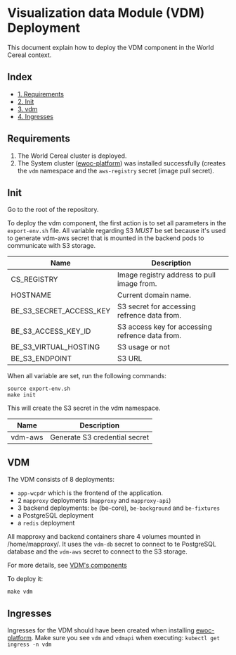 # Visualization data Module (VDM) Deployment 

This document explain how to deploy the VDM component in the World Cereal context.

## Index

- [1. Requirements](#requirements)
- [2. Init](#init)
- [3. vdm](#vdm) 
- [4. Ingresses](#ingresses)


## Requirements

1. The World Cereal cluster is deployed.
2. The System cluster ([ewoc-platform](https://github.com/WorldCereal/ewoc_platform)) was installed successfully (creates the `vdm` namespace and the `aws-registry` secret (image pull secret).

## Init

Go to the root of the repository.

To deploy the vdm component, the first action is to set all parameters in the `export-env.sh` file.
All variable regarding S3 *MUST* be set because it's used to generate vdm-aws secret that is mounted in the backend pods to communicate with S3 storage.

| Name                      | Description                                     |
|---------------------------|-------------------------------------------------|
| CS_REGISTRY               | Image registry address to pull image from.      |
| HOSTNAME                  | Current domain name.                            |
| BE_S3_SECRET_ACCESS_KEY   | S3 secret for accessing refrence data from.     |
| BE_S3_ACCESS_KEY_ID       | S3 access key for accessing refrence data from. |
| BE_S3_VIRTUAL_HOSTING     | S3 usage or not                                 |
| BE_S3_ENDPOINT            | S3 URL                                          |

When all variable are set, run the following commands:
```
source export-env.sh
make init
```
This will create the S3 secret in the vdm namespace.

| Name                      | Description                                      |
|---------------------------|--------------------------------------------------|
| vdm-aws                   | Generate S3 credential secret                    |


## VDM

The VDM consists of 8 deployments:
- `app-wcpdr` which is the frontend of the application.
- 2 `mapproxy` deployments (`mapproxy` and `mapproxy-api`)
- 3 backend deployments: `be` (be-core), `be-background` and `be-fixtures`
- a PostgreSQL deployment
- a `redis` deployment

All mapproxy and backend containers share 4 volumes mounted in /home/mapproxy/.
It uses the `vdm-db` secret to connect to te PostgreSQL database and the `vdm-aws` secret to connect to the S3 storage.

For more details, see [VDM's components](https://github.com/WorldCereal/gisat-env-world-cereal/blob/develop/docs/components.md)

To deploy it:
```
make vdm
```

## Ingresses

Ingresses for the VDM should have been created when installing [ewoc-platform](https://github.com/WorldCereal/ewoc_platform). Make sure you see `vdm` and `vdmapi` when executing: `kubectl get ingress -n vdm`

